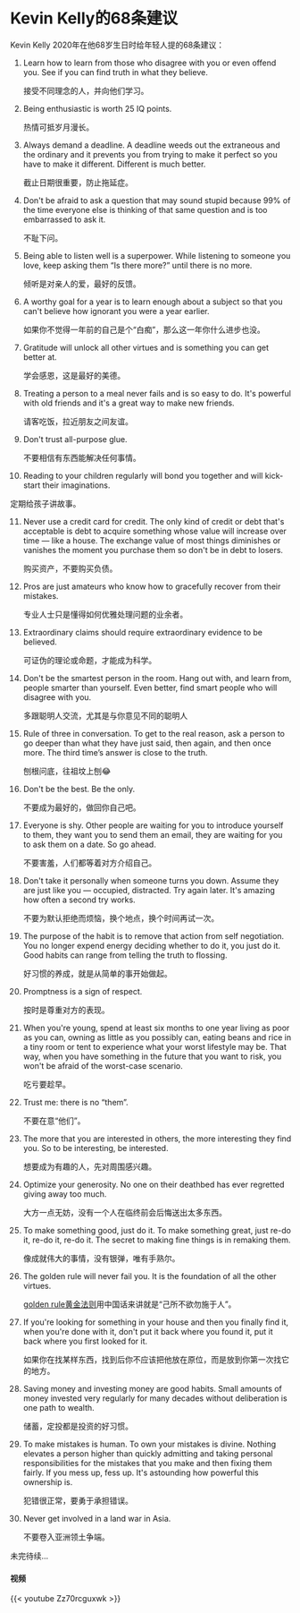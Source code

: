 # Kevin Kelly的68条建议


Kevin Kelly 2020年在他68岁生日时给年轻人提的68条建议：

1. Learn how to learn from those who disagree with you or even offend you. See if you can find truth in what they believe.

   接受不同理念的人，并向他们学习。
   
2. Being enthusiastic is worth 25 IQ points.

   热情可抵岁月漫长。

3. Always demand a deadline. A deadline weeds out the extraneous and the ordinary and it prevents you from trying to make it perfect so you have to make it different. Different is much better.

   截止日期很重要，防止拖延症。

4. Don't be afraid to ask a question that may sound stupid because 99% of the time everyone else is thinking of that same question and is too embarrassed to ask it.

   不耻下问。

5. Being able to listen well is a superpower. While listening to someone you love, keep asking them “Is there more?” until there is no more.

   倾听是对亲人的爱，最好的反馈。

6. A worthy goal for a year is to learn enough about a subject so that you can't believe how ignorant you were a year earlier.

   如果你不觉得一年前的自己是个“白痴”，那么这一年你什么进步也没。

7. Gratitude will unlock all other virtues and is something you can get better at.

   学会感恩，这是最好的美德。

8. Treating a person to a meal never fails and is so easy to do. It's powerful with old friends and it's a great way to make new friends.

   请客吃饭，拉近朋友之间友谊。

9. Don't trust all-purpose glue.

   不要相信有东西能解决任何事情。

10. Reading to your children regularly will bond you together and will kick-start their imaginations.

   定期给孩子讲故事。

11. Never use a credit card for credit. The only kind of credit or debt that's acceptable is debt to acquire something whose value will increase over time — like a house. The exchange value of most things diminishes or vanishes the moment you purchase them so don't be in debt to losers.

    购买资产，不要购买负债。

12. Pros are just amateurs who know how to gracefully recover from their mistakes.

    专业人士只是懂得如何优雅处理问题的业余者。

13. Extraordinary claims should require extraordinary evidence to be believed.

    可证伪的理论或命题，才能成为科学。

14. Don't be the smartest person in the room. Hang out with, and learn from, people smarter than yourself. Even better, find smart people who will disagree with you.

    多跟聪明人交流，尤其是与你意见不同的聪明人

15. Rule of three in conversation. To get to the real reason, ask a person to go deeper than what they have just said, then again, and then once more. The third time’s answer is close to the truth.

    刨根问底，往祖坟上刨😂

16. Don't be the best. Be the only. 

    不要成为最好的，做回你自己吧。

17. Everyone is shy. Other people are waiting for you to introduce yourself to them, they want you to send them an email, they are waiting for you to ask them on a date. So go ahead. 

    不要害羞，人们都等着对方介绍自己。

18. Don't take it personally when someone turns you down. Assume they are just like you — occupied, distracted. Try again later. It's amazing how often a second try works.

    不要为默认拒绝而烦恼，换个地点，换个时间再试一次。

19. The purpose of the habit is to remove that action from self negotiation. You no longer expend energy deciding whether to do it, you just do it. Good habits can range from telling the truth to flossing.

    好习惯的养成，就是从简单的事开始做起。

20. Promptness is a sign of respect.

    按时是尊重对方的表现。

21. When you're young, spend at least six months to one year living as poor as you can, owning as little as you possibly can, eating beans and rice in a tiny room or tent to experience what your worst lifestyle may be. That way, when you have something in the future that you want to risk, you won't be afraid of the worst-case scenario.

    吃亏要趁早。

22. Trust me: there is no “them”.

    不要在意“他们”。

23. The more that you are interested in others, the more interesting they find you. So to be interesting, be interested.

    想要成为有趣的人，先对周围感兴趣。

24. Optimize your generosity. No one on their deathbed has ever regretted giving away too much.

    大方一点无妨，没有一个人在临终前会后悔送出太多东西。

25. To make something good, just do it. To make something great, just re-do it, re-do it, re-do it. The secret to making fine things is in remaking them.

    像成就伟大的事情，没有银弹，唯有手熟尔。

26. The golden rule will never fail you. It is the foundation of all the other virtues.

    [golden rule黄金法则](https://zh.wikipedia.org/zh-tw/%E6%81%95%E9%81%93)用中国话来讲就是“己所不欲勿施于人”。   

27. If you're looking for something in your house and then you finally find it, when you're done with it, don't put it back where you found it, put it back where you first looked for it.

    如果你在找某样东西，找到后你不应该把他放在原位，而是放到你第一次找它的地方。

28. Saving money and investing money are good habits. Small amounts of money invested very regularly for many decades without deliberation is one path to wealth.

    储蓄，定投都是投资的好习惯。

29. To make mistakes is human. To own your mistakes is divine. Nothing elevates a person higher than quickly admitting and taking personal responsibilities for the mistakes that you make and then fixing them fairly. If you mess up, fess up. It's astounding how powerful this ownership is.

    犯错很正常，要勇于承担错误。

30. Never get involved in a land war in Asia.

    不要卷入亚洲领土争端。

未完待续...


#### 视频
{{< youtube Zz70rcguxwk >}}

